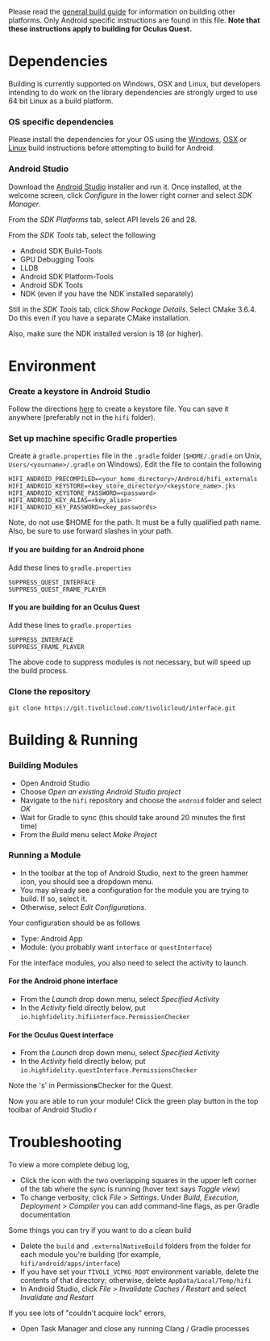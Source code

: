Please read the [general build guide](BUILD.md) for information on building other platforms. Only Android specific instructions are found in this file. **Note that these instructions apply to building for Oculus Quest.**

# Dependencies

Building is currently supported on Windows, OSX and Linux, but developers intending to do work on the library dependencies are strongly urged to use 64 bit Linux as a build platform.

### OS specific dependencies

Please install the dependencies for your OS using the [Windows](BUILD_WIN.md), [OSX](BUILD_OSX.md) or [Linux](BUILD_LINUX.md) build instructions before attempting to build for Android.

### Android Studio

Download the [Android Studio](https://developer.android.com/studio/index.html) installer and run it. Once installed, at the welcome screen, click _Configure_ in the lower right corner and select _SDK Manager_.

From the _SDK Platforms_ tab, select API levels 26 and 28.

From the _SDK Tools_ tab, select the following

-   Android SDK Build-Tools
-   GPU Debugging Tools
-   LLDB
-   Android SDK Platform-Tools
-   Android SDK Tools
-   NDK (even if you have the NDK installed separately)

Still in the _SDK Tools_ tab, click _Show Package Details_. Select CMake 3.6.4. Do this even if you have a separate CMake installation.

Also, make sure the NDK installed version is 18 (or higher).

# Environment

### Create a keystore in Android Studio

Follow the directions [here](https://developer.android.com/studio/publish/app-signing#generate-key) to create a keystore file. You can save it anywhere (preferably not in the `hifi` folder).

### Set up machine specific Gradle properties

Create a `gradle.properties` file in the `.gradle` folder (`$HOME/.gradle` on Unix, `Users/<yourname>/.gradle` on Windows). Edit the file to contain the following

    HIFI_ANDROID_PRECOMPILED=<your_home_directory>/Android/hifi_externals
    HIFI_ANDROID_KEYSTORE=<key_store_directory>/<keystore_name>.jks
    HIFI_ANDROID_KEYSTORE_PASSWORD=<password>
    HIFI_ANDROID_KEY_ALIAS=<key_alias>
    HIFI_ANDROID_KEY_PASSWORD=<key_passwords>

Note, do not use \$HOME for the path. It must be a fully qualified path name. Also, be sure to use forward slashes in your path.

#### If you are building for an Android phone

Add these lines to `gradle.properties`

    SUPPRESS_QUEST_INTERFACE
    SUPPRESS_QUEST_FRAME_PLAYER

#### If you are building for an Oculus Quest

Add these lines to `gradle.properties`

    SUPPRESS_INTERFACE
    SUPPRESS_FRAME_PLAYER

The above code to suppress modules is not necessary, but will speed up the build process.

### Clone the repository

`git clone https://git.tivolicloud.com/tivolicloud/interface.git`

# Building & Running

### Building Modules

-   Open Android Studio
-   Choose _Open an existing Android Studio project_
-   Navigate to the `hifi` repository and choose the `android` folder and select _OK_
-   Wait for Gradle to sync (this should take around 20 minutes the first time)
-   From the _Build_ menu select _Make Project_

### Running a Module

-   In the toolbar at the top of Android Studio, next to the green hammer icon, you should see a dropdown menu.
-   You may already see a configuration for the module you are trying to build. If so, select it.
-   Otherwise, select _Edit Configurations_.

Your configuration should be as follows

-   Type: Android App
-   Module: <your module> (you probably want `interface` or `questInterface`)

For the interface modules, you also need to select the activity to launch.

#### For the Android phone interface

-   From the _Launch_ drop down menu, select _Specified Activity_
-   In the _Activity_ field directly below, put `io.highfidelity.hifiinterface.PermissionChecker`

#### For the Oculus Quest interface

-   From the _Launch_ drop down menu, select _Specified Activity_
-   In the _Activity_ field directly below, put `io.highfidelity.questInterface.PermissionsChecker`

Note the 's' in Permission**s**Checker for the Quest.

Now you are able to run your module! Click the green play button in the top toolbar of Android Studio
r

# Troubleshooting

To view a more complete debug log,

-   Click the icon with the two overlapping squares in the upper left corner of the tab where the sync is running (hover text says _Toggle view_)
-   To change verbosity, click _File > Settings_. Under _Build, Execution, Deployment > Compiler_ you can add command-line flags, as per Gradle documentation

Some things you can try if you want to do a clean build

-   Delete the `build` and `.externalNativeBuild` folders from the folder for each module you're building (for example, `hifi/android/apps/interface`)
-   If you have set your `TIVOLI_VCPKG_ROOT` environment variable, delete the contents of that directory; otherwise, delete `AppData/Local/Temp/hifi`
-   In Android Studio, click _File > Invalidate Caches / Restart_ and select _Invalidate and Restart_

If you see lots of "couldn't acquire lock" errors,

-   Open Task Manager and close any running Clang / Gradle processes
